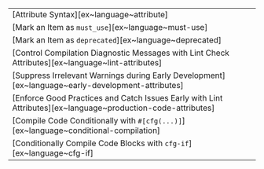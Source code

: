 ||
|--------|
| [Attribute Syntax][ex~language~attribute] |
| [Mark an Item as `must_use`][ex~language~must-use] |
| [Mark an Item as `deprecated`][ex~language~deprecated] |
| [Control Compilation Diagnostic Messages with Lint Check Attributes][ex~language~lint-attributes] |
| [Suppress Irrelevant Warnings during Early Development][ex~language~early-development-attributes] |
| [Enforce Good Practices and Catch Issues Early with Lint Attributes][ex~language~production-code-attributes] |
| [Compile Code Conditionally with `#[cfg(...)]`][ex~language~conditional-compilation] |
| [Conditionally Compile Code Blocks with `cfg-if`][ex~language~cfg-if] |
